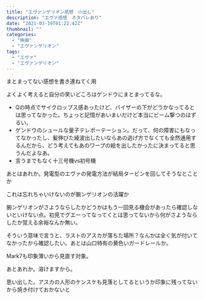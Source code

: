 ```yaml
---
title: "エヴァンゲリオン感想　小出し"
description: "エヴァ感想　ネタバレあり"
date: "2021-03-19T01:22:42Z"
thumbnail: ""
categories:
  - "映画"
  - "エヴァンゲリオン"
tags:
  - "エヴァ"
  - "エヴァンゲリオン"
---
```

まとまってない感想を書き連ねてく用
<!--more-->
よくよく考えると自分の笑いどころはゲンドウにまとまってるな。
  - Qの時点でサイクロップス感あったけど、バイザーの下がどうかなってるとは思ってなかった。ちょっと記憶があいまいだけど本当にビーム撃つのはずるい。
  - ゲンドウのシュールな量子テレポーテーション。だって、何の障害にもなってなかったし、髪伸びた綾波出したいならあの逃げ方でなくても全然通用するんだから、どう考えてもあのワープの絵を出したかったに決まってると思うんだよなあ。
  - 言うまでもなく十三号機vs初号機

あとはあれか。発電型のエヴァの発電方法が結局タービンを回してそうなとことか

これは忘れちゃいけないのが腕ンゲリオンの活躍か

腕ンゲリオンがさようならしたかどうかはもう一回見る機会があったら確認しないといけない点。初見でグエーってなってくとは思ってないから何がさようならしたか覚える余裕なんか無い。

そういう意味で言うと、ラストのアスカが落ちた場所？なんかは全く気が付いてなかったから確認したい。あとは山口特有の黄色いガードレールか。

Mark7も印象薄いから見直す対象。

あとあれか。溶けますから。

思い出した。アスカの人形のケンスケも見落としてるというか印象に残ってないから焼き付けておかないと
